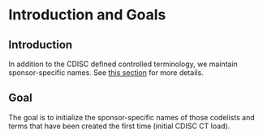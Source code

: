 # Introduction and Goals

## Introduction

In addition to the CDISC defined controlled terminology, we maintain sponsor-specific names. See 
[this section](/guides/datamodel/physical/control-terminology.html#sponsor-defined-non-sponsor-control-terminology)
for more details.

## Goal

The goal is to initialize the sponsor-specific names of those codelists and terms that
have been created the first time (initial CDISC CT load).

